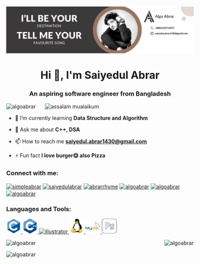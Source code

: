 ![logo](https://github.com/AlgoAbrar/AlgoAbrar/blob/main/1720760255666.jpeg)
<h1 align="center">Hi 👋, I'm Saiyedul Abrar</h1>
<h3 align="center">An aspiring software engineer from Bangladesh</h3>

<img align="right" alt="assalam mualaikum" width="400" src="https://github.com/AlgoAbrar/AlgoAbrar/blob/main/Assalam%20Mualaikum.gif">

<p align="left"> <img src="https://komarev.com/ghpvc/?username=algoabrar&label=Profile%20views&color=0e75b6&style=flat" alt="algoabrar" /> </p>


- 🌱 I’m currently learning **Data Structure and Algorithm**

- 💬 Ask me about **C++, DSA**

- 📫 How to reach me **saiyedul.abrar1430@gmail.com**

- ⚡ Fun fact **I love burger😋 also Pizza**

<h3 align="left">Connect with me:</h3>
<p align="left">
<a href="https://twitter.com/simpleabrar" target="blank"><img align="center" src="https://raw.githubusercontent.com/rahuldkjain/github-profile-readme-generator/master/src/images/icons/Social/x.svg" alt="simpleabrar" height="30" width="40" /></a>
<a href="https://linkedin.com/in/saiyedulabrar" target="blank"><img align="center" src="https://raw.githubusercontent.com/rahuldkjain/github-profile-readme-generator/master/src/images/icons/Social/linked-in-alt.svg" alt="saiyedulabrar" height="30" width="40" /></a>
<a href="https://fb.com/abrarrhyme" target="blank"><img align="center" src="https://raw.githubusercontent.com/rahuldkjain/github-profile-readme-generator/master/src/images/icons/Social/facebook.svg" alt="abrarrhyme" height="30" width="40" /></a>
<a href="https://www.hackerrank.com/algoabrar" target="blank"><img align="center" src="https://raw.githubusercontent.com/rahuldkjain/github-profile-readme-generator/master/src/images/icons/Social/hackerrank.svg" alt="algoabrar" height="30" width="40" /></a>
<a href="https://codeforces.com/profile/algoabrar" target="blank"><img align="center" src="https://raw.githubusercontent.com/rahuldkjain/github-profile-readme-generator/master/src/images/icons/Social/codeforces.svg" alt="algoabrar" height="30" width="40" /></a>
<a href="https://www.leetcode.com/algoabrar" target="blank"><img align="center" src="https://raw.githubusercontent.com/rahuldkjain/github-profile-readme-generator/master/src/images/icons/Social/leet-code.svg" alt="algoabrar" height="30" width="40" /></a>
</p>

<h3 align="left">Languages and Tools:</h3>
<p align="left"> <a href="https://www.cprogramming.com/" target="_blank" rel="noreferrer"> <img src="https://raw.githubusercontent.com/devicons/devicon/master/icons/c/c-original.svg" alt="c" width="40" height="40"/> </a> <a href="https://www.w3schools.com/cpp/" target="_blank" rel="noreferrer"> <img src="https://raw.githubusercontent.com/devicons/devicon/master/icons/cplusplus/cplusplus-original.svg" alt="cplusplus" width="40" height="40"/> </a> <a href="https://www.adobe.com/in/products/illustrator.html" target="_blank" rel="noreferrer"> <img src="https://www.vectorlogo.zone/logos/adobe_illustrator/adobe_illustrator-icon.svg" alt="illustrator" width="40" height="40"/> </a> <a href="https://www.linux.org/" target="_blank" rel="noreferrer"> <img src="https://raw.githubusercontent.com/devicons/devicon/master/icons/linux/linux-original.svg" alt="linux" width="40" height="40"/> </a> <a href="https://www.mysql.com/" target="_blank" rel="noreferrer"> <img src="https://raw.githubusercontent.com/devicons/devicon/master/icons/mysql/mysql-original-wordmark.svg" alt="mysql" width="40" height="40"/> </a> <a href="https://www.photoshop.com/en" target="_blank" rel="noreferrer"> <img src="https://raw.githubusercontent.com/devicons/devicon/master/icons/photoshop/photoshop-line.svg" alt="photoshop" width="40" height="40"/> </a> </p>

<p><img align="left" src="https://github-readme-stats.vercel.app/api/top-langs?username=algoabrar&show_icons=true&locale=en&layout=compact" alt="algoabrar" /></p>

<p>&nbsp;<img align="right" src="https://github-readme-stats.vercel.app/api?username=algoabrar&show_icons=true&locale=en" alt="algoabrar" /></p>

<p><img align="left" src="https://github-readme-streak-stats.herokuapp.com/?user=algoabrar&" alt="algoabrar" /></p>
